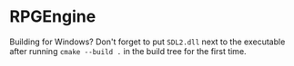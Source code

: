 # RPGEngine

Building for Windows? Don't forget to put `SDL2.dll` next to the executable after running `cmake --build .` in the build tree for the first time.
